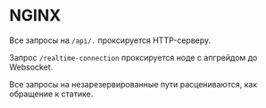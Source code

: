 # NGINX

Все запросы на `/api/.` проксируется HTTP-серверу.

Запрос `/realtime-connection` проксируется ноде с апгрейдом до Websocket.

Все запросы на незарезервированные пути расцениваются, как обращение к статике.
